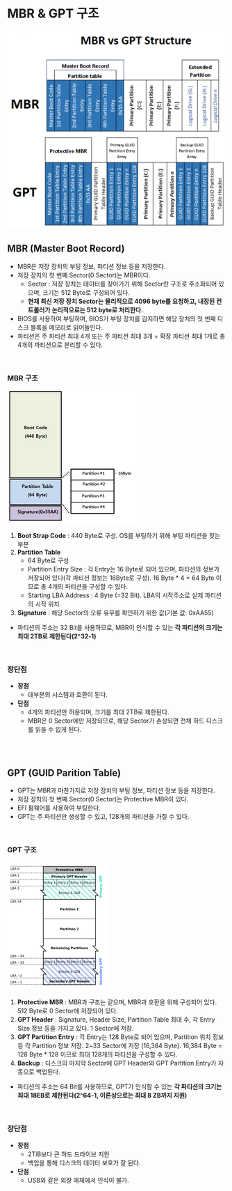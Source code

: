 # MBR & GPT 구조
![MBR_GPT](../img/MBR_GPT.png)
</br>

## MBR (Master Boot Record)
* MBR은 저장 장치의 부팅 정보, 파티션 정보 등을 저장한다.
* 저장 장치의 첫 번째 Sector(0 Sector)는 MBR이다.
    * Sector : 저장 장치는 데이터를 찾아가기 위해 Sector란 구조로 주소화되어 있으며, 크기는 512 Byte로 구성되어 있다.
    * __현재 최신 저장 장치 Sector는 물리적으로 4096 byte를 요청하고, 내장된 컨트롤러가 논리적으로는 512 byte로 처리한다.__
* BIOS를 사용하여 부팅하며, BIOS가 부팅 장치를 감지하면 해당 장치의 첫 번째 디스크 블록을 메모리로 읽어들인다.
* 파티션은 주 파티션 최대 4개 또는 주 파티션 최대 3개 + 확장 파티션 최대 1개로 총 4개의 파티션으로 분리할 수 있다.
</br>

### MBR 구조
![MBR](../img/MBR.png)
1. __Boot Strap Code__ : 440 Byte로 구성. OS를 부팅하기 위해 부팅 파티션을 찾는 부분
2. __Partition Table__
    * 64 Byte로 구성
    * Partition Entry Size : 각 Entry는 16 Byte로 되어 있으며, 파티션의 정보가 저장되어 있다(각 파티션 정보는 16Byte로 구성). 16 Byte * 4 = 64 Byte 이므로 총 4개의 파티션을 구성할 수 있다.
    * Starting LBA Address : 4 Byte (=32 Bit). LBA의 시작주소로 실제 파티션의 시작 위치.
3. __Signature__ : 해당 Sector의 오류 유무를 확인하기 위한 값(기본 값: 0xAA55)
* 파티션의 주소는 32 Bit를 사용하므로, MBR이 인식할 수 있는 __각 파티션의 크기는 최대 2TB로 제한된다(2^32-1)__
</br>


### 장단점
* __장점__
    * 대부분의 시스템과 호환이 된다.
* __단점__
    * 4개의 파티션만 허용되며, 크기를 최대 2TB로 제한된다.
    * MBR은 0 Sector에만 저장되므로, 해당 Sector가 손상되면 전체 하드 디스크를 읽을 수 없게 된다.
</br>
</br>


## GPT (GUID Parition Table)
* GPT는 MBR과 마찬가지로 저장 장치의 부팅 정보, 파티션 정보 등을 저장한다.
* 저장 장치의 첫 번째 Sector(0 Sector)는 Protective MBR이 있다. 
* EFI 펌웨어를 사용하여 부팅한다.
* GPT는 주 파티션만 생성할 수 있고, 128개의 파티션을 가질 수 있다.
</br>


### GPT 구조
![GPT](../img/GPT.png)
1. __Protective MBR__ : MBR과 구조는 같으며, MBR과 호환을 위해 구성되어 있다. 512 Byte로 0 Sector에 저장되어 있다.
2. __GPT Header__ : Signature, Header Size, Partition Table 최대 수, 각 Entry Size 정보 등을 가지고 있다. 1 Sector에 저장.
3. __GPT Partition Entry__ : 각 Entry는 128 Byte로 되어 있으며, Partition 위치 정보 등 각 Partition 정보 저장. 2~33 Sector에 저장 (16,384 Byte). 16,384 Byte = 128 Byte * 128 이므로 최대 128개의 파티션을 구성할 수 있다.
4. __Backup__ : 디스크의 마지막 Sector에 GPT Header와 GPT Partition Entry가 자동으로 백업된다.
* 파티션의 주소는 64 Bit를 사용하므로, GPT가 인식할 수 있는 __각 파티션의 크기는 최대 18EB로 제한된다(2^64-1, 이론상으로는 최대 8 ZB까지 지원)__
</br>


### 장단점
* __장점__
    * 2TiB보다 큰 하드 드라이브 지원
    * 백업을 통해 디스크의 데이터 보호가 잘 된다.
* __단점__
    * USB와 같은 외장 매체에서 인식이 불가.
</br>
</br>
